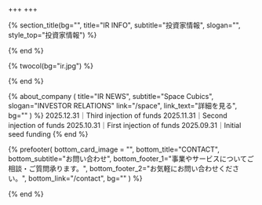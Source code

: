 +++
+++

{% section_title(bg="", title="IR INFO", subtitle="投資家情報", slogan="", style_top="投資家情報") %}
<!--display element -->
{% end %}

{% twocol(bg="ir.jpg") %}
<!-- no text -->
{% end %}

{% about_company (
	title="IR NEWS",
	subtitle="Space Cubics",
	slogan="INVESTOR RELATIONS"
	link="/space",
	link_text="詳細を見る",
	bg=""
) %}
2025.12.31｜Third injection of funds
2025.11.31｜Second injection of funds
2025.10.31｜First injection of funds
2025.09.31｜Initial seed funding
{% end %}

{% prefooter(
	bottom_card_image = "",
	bottom_title="CONTACT",
	bottom_subtitle="お問い合わせ",
	bottom_footer_1="事業やサービスについてご相談・ご質問承ります。",
	bottom_footer_2="お気軽にお問い合わせください。",
	bottom_link="/contact",
	bg=""
) %}
<!--display element -->
{% end %}
